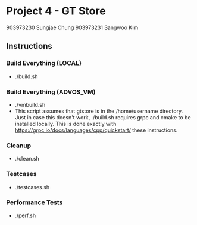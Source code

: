 # Project 4 - GT Store
903973230 Sungjae Chung 903973231 Sangwoo Kim

## Instructions

### Build Everything (LOCAL)
* ./build.sh

### Build Everything (ADVOS_VM)
* ./vmbuild.sh
* This script assumes that gtstore is in the /home/username directory. Just in case this doesn't work, ./build.sh requires grpc and cmake to be installed locally. This is done exactly with https://grpc.io/docs/languages/cpp/quickstart/ these instructions.

### Cleanup
* ./clean.sh

### Testcases
* ./testcases.sh

### Performance Tests
* ./perf.sh